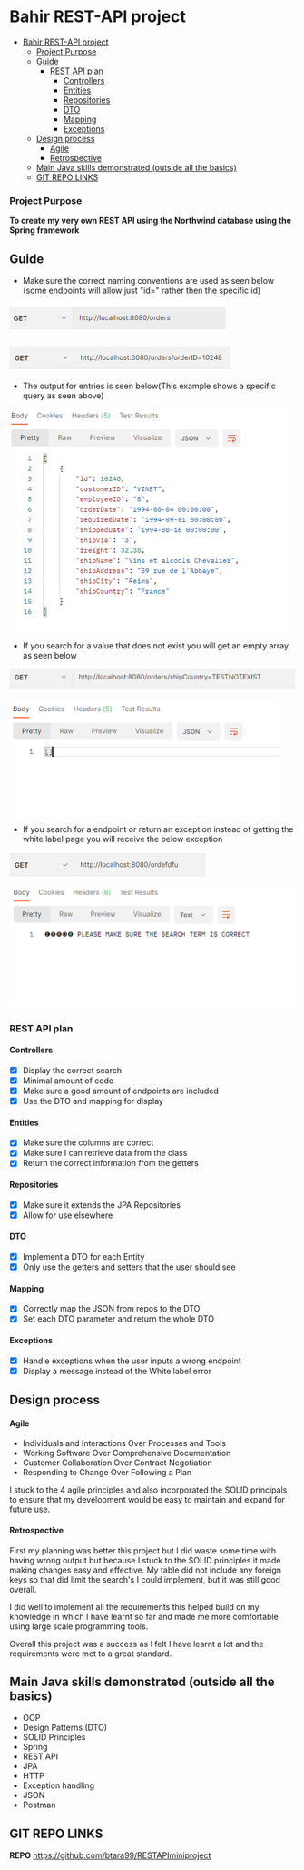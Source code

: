
# Bahir REST-API project

- [Bahir REST-API project](#bahir-rest-api-project)
	- [Project Purpose](#project-purpose)
	- [Guide](#guide)
		- [REST API plan](#rest-api-plan)
			- [Controllers](#controllers)
			- [Entities](#entities)
			- [Repositories](#repositories)
			- [DTO](#dto)
			- [Mapping](#mapping)
			- [Exceptions](#exceptions)
	- [Design process](#design-process)
		- [Agile](#agile)
		- [Retrospective](#retrospective)
	- [Main Java skills demonstrated (outside all the basics)](#main-java-skills-demonstrated-outside-all-the-basics)
	- [GIT REPO LINKS](#git-repo-links)

### Project Purpose
**To create my very own REST API using the Northwind database using the Spring framework**

## Guide
- Make sure the correct naming conventions are used as seen below (some endpoints will allow just "id=" rather then the specific id)

![MainNaming](./readMeImages/mainNamingForTable.png)

![NamingSpecific](./readMeImages/mainNaming.png)

- The output for entries is seen below(This example shows a specific query as seen above)

![allEntries](./readMeImages/outputForSpecificQuery.png)

- If you search for a value that does not exist you will get an empty array as seen below

![notExists](./readMeImages/inputIfSearchDontExists.png)

![notExistsoutput](./readMeImages/outputIfSearchDontExists.png)

- If you search for a endpoint or return an exception instead of getting the white label page you will receive the below exception

![exceptionInput](./readMeImages/inccorectInput.png)

![exceptionOutput](./readMeImages/exceptionImage.png)

### REST API plan

#### Controllers
- [x] Display the correct search
- [x] Minimal amount of code
- [x] Make sure a good amount of endpoints are included
- [x] Use the DTO and mapping for display

#### Entities
- [x] Make sure the columns are correct
- [x] Make sure I can retrieve data from the class
- [x] Return the correct information from the getters

#### Repositories
- [x] Make sure it extends the JPA Repositories
- [x] Allow for use elsewhere

#### DTO
- [x] Implement a DTO for each Entity
- [x] Only use the getters and setters that the user should see

#### Mapping
- [x] Correctly map the JSON from repos to the DTO
- [x] Set each DTO parameter and return the whole DTO

#### Exceptions
- [x] Handle exceptions when the user inputs a wrong endpoint
- [x] Display a message instead of the White label error

## Design process
#### Agile
- Individuals and Interactions Over Processes and Tools
- Working Software Over Comprehensive Documentation
- Customer Collaboration Over Contract Negotiation
- Responding to Change Over Following a Plan

I stuck to the 4 agile principles and also incorporated the SOLID principals to ensure that my development would be easy to maintain and expand for future use.

#### Retrospective
First my planning was better this project but I did waste some time with having wrong output but because I stuck to the SOLID principles it made making changes easy and effective. My table did not include any foreign keys so that did limit the search's I could implement, but it was still good overall.

I did well to implement all the requirements this helped build on my knowledge in which I have learnt so far and made me more comfortable using large scale programming tools.

Overall this project was a success as I felt I have learnt a lot and the requirements were met to a great standard.

## Main Java skills demonstrated (outside all the basics)
- OOP
- Design Patterns (DTO)
- SOLID Principles
- Spring
- REST API
- JPA
- HTTP
- Exception handling
- JSON
- Postman

## GIT REPO LINKS

**REPO** https://github.com/btara99/RESTAPIminiproject
